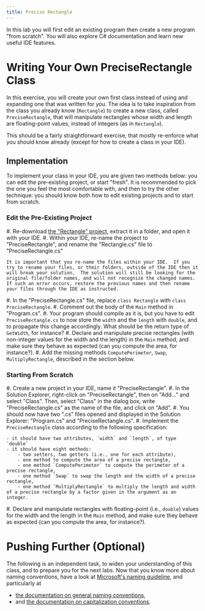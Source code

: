```yaml
---
title: Precise Rectangle
---
```


In this lab you will first edit an existing program then create a new program "from scratch". You will also explore C\# documentation and learn new useful IDE features.

# Writing Your Own PreciseRectangle Class

In this exercise, you will create your own first class instead of using and expanding one that was written for you. The idea is to take inspiration from the class you already know (`Rectangle`) to create a new class, called `PreciseRectangle`, that will manipulate rectangles whose width and length are floating-point values, instead of integers (as in `Rectangle`).

This should be a fairly straightforward exercise, that mostly re-enforce what you should know already (except for how to create a class in your IDE).

## Implementation

To implement your class in your IDE, you are given two methods below: you can edit the pre-existing project, or start "fresh".
It is recommended to pick the one you feel the most comfortable with, and then to try the other technique: you should know both how to edit existing projects and to start from scratch.

### Edit the Pre-Existing Project

#. Re-download [the "Rectangle" project](../Rectangle/Rectangle.zip), extract it in a folder, and open it with your IDE.
#. Within your IDE, re-name the project to "PreciseRectangle", and rename the "Rectangle.cs" file to "PreciseRectangle.cs"

    It is important that you re-name the files within your IDE.  If you try to rename your files, or their folders, outside of the IDE then it will break your solution.  The solution will still be looking for the original file/folder names, and will not recognize the changed names.  If such an error occurs, restore the previous names and then rename your files through the IDE as instructed.

#. In the "PreciseRectangle.cs" file, replace `class Rectangle` with `class PreciseRectangle`.
#. Comment out the body of the `Main` method in "Program.cs".
#. Your program should compile as it is, but you have to edit `PreciseRectangle.cs` to now store the `width` and the `length` with `double`, and to propagate this change accordingly. What should be the return type of `GetWidth`, for instance?
#. Declare and manipulate precise rectangles (with non-integer values for the width and the length) in the `Main` method, and make sure they behave as expected (can you compute the area, for instance?).
#. Add the missing methods `ComputePerimeter`, `Swap`, `MultiplyRectangle`, described in the section below.

### Starting From Scratch

#. Create a new project in your IDE, name it "PreciseRectangle".
#. In the Solution Explorer, right-click on "PreciseRectangle", then on "Add..." and select "Class".
Then, select "Class" in the dialog box, write "PreciseRectangle.cs" as the name of the file, and click on "Add".
#. You should now have two ".cs" files opened and displayed in the Solution Explorer: "Program.cs" and "PreciseRectangle.cs".
#. Implement the `PreciseRectangle` class according to the following specification:

    - it should have two attributes, `width` and `length`, of type `double`
    - it should have eight methods:
        - two setters, two getters (i.e., one for each attribute),
        - one method to compute the area of a precise rectangle,
        - one method `ComputePerimeter` to compute the perimeter of a precise rectangle,
        - one method `Swap` to swap the length and the width of a precise rectangle,
        - one method `MultiplyRectangle` to multiply the length and width of a precise rectangle by a factor given in the argument as an integer.

#. Declare and manipulate rectangles with floating-point (i.e., `double`) values for the width and the length in the `Main` method, and make sure they behave as expected (can you compute the area, for instance?).

<!--
# Writing A Circle Class

This time, you will have to start your project "from scratch" and shouldn't try to edit a previous program.

## Foundations

#. Create a new project in your IDE, name it "Circle".
#. In the Solution Explorer, right-click on "Circle", then on "Add..." and select "Class".
Then, select "Class", write "Circle.cs" as the name of the file, and click on "Add".
#. You should now have two `.cs` files opened and displayed in the Solution Explorer: `Program.cs` and `Circle.cs`.
#. Declare a single instance variable in `Circle.cs`, of type `double` and named `radius`.
Write a `set` and a `get` method for this instance variable.
#. In `Program.cs`, write statements that create a new `Circle` object and set its radius to $2.3$.
Display its radius on the screen using the method you defined previously.

## Extending the Class

#. In C#, the constant `Math.PI` is a `double` holding an approximation of $π$.
In the `Main` method of `Program.cs`, write a statement that displays its value on the screen.
It should be $3.14159265358979$.
#. Now, edit this statement and use the format specifier `N`, to display the value of $π$ rounded to $3.14$.
#. In the `Circle.cs` file, add two methods:
    #. A method that returns the circumference of the circle that calls it (i.e., $2 π$ times the radius),
    #. A method that returns the area of the circle that calls it (i.e., $π$ times the radius squared).
#. Test those two methods in your `Main` program, by displaying on the screen the area and the circumference of the object you created in the previous exercise.
#. Use the format specifier `N` to round the circumference.

You can find a possible solution to this problem [in this archive](Circle_Solution.zip).
-->

# Pushing Further (Optional)

The following is an independent task, to widen your understanding of this class, and to prepare you for the next labs.
Now that you know more about naming conventions, have a look at [Microsoft's naming guideline](https://docs.microsoft.com/en-us/dotnet/standard/design-guidelines/naming-guidelines), and particularly at

- [the documentation on general naming conventions](https://docs.microsoft.com/en-us/dotnet/standard/design-guidelines/general-naming-conventions),
- and [the documentation on capitalization conventions](https://docs.microsoft.com/en-us/dotnet/standard/design-guidelines/capitalization-conventions).

